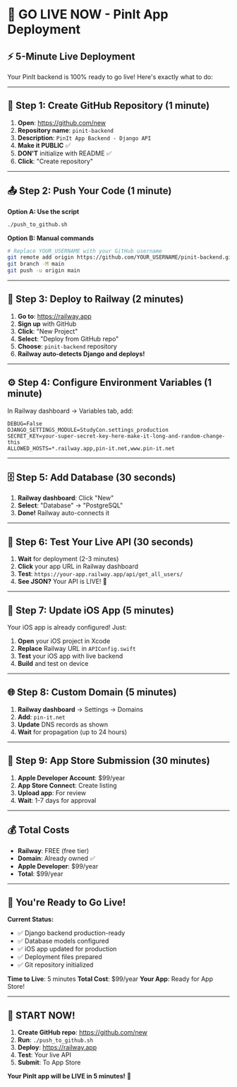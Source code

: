 # 🚀 GO LIVE NOW - PinIt App Deployment

## ⚡ 5-Minute Live Deployment

Your PinIt backend is 100% ready to go live! Here's exactly what to do:

---

## 🎯 Step 1: Create GitHub Repository (1 minute)

1. **Open**: https://github.com/new
2. **Repository name**: `pinit-backend`
3. **Description**: `PinIt App Backend - Django API`
4. **Make it PUBLIC** ✅
5. **DON'T** initialize with README ✅
6. **Click**: "Create repository"

---

## 📤 Step 2: Push Your Code (1 minute)

**Option A: Use the script**
```bash
./push_to_github.sh
```

**Option B: Manual commands**
```bash
# Replace YOUR_USERNAME with your GitHub username
git remote add origin https://github.com/YOUR_USERNAME/pinit-backend.git
git branch -M main
git push -u origin main
```

---

## 🚀 Step 3: Deploy to Railway (2 minutes)

1. **Go to**: https://railway.app
2. **Sign up** with GitHub
3. **Click**: "New Project"
4. **Select**: "Deploy from GitHub repo"
5. **Choose**: `pinit-backend` repository
6. **Railway auto-detects Django and deploys!**

---

## ⚙️ Step 4: Configure Environment Variables (1 minute)

In Railway dashboard → Variables tab, add:

```
DEBUG=False
DJANGO_SETTINGS_MODULE=StudyCon.settings_production
SECRET_KEY=your-super-secret-key-here-make-it-long-and-random-change-this
ALLOWED_HOSTS=*.railway.app,pin-it.net,www.pin-it.net
```

---

## 🗄️ Step 5: Add Database (30 seconds)

1. **Railway dashboard**: Click "New"
2. **Select**: "Database" → "PostgreSQL"
3. **Done!** Railway auto-connects it

---

## 🧪 Step 6: Test Your Live API (30 seconds)

1. **Wait** for deployment (2-3 minutes)
2. **Click** your app URL in Railway dashboard
3. **Test**: `https://your-app.railway.app/api/get_all_users/`
4. **See JSON?** Your API is LIVE! 🎉

---

## 📱 Step 7: Update iOS App (5 minutes)

Your iOS app is already configured! Just:

1. **Open** your iOS project in Xcode
2. **Replace** Railway URL in `APIConfig.swift`
3. **Test** your iOS app with live backend
4. **Build** and test on device

---

## 🌐 Step 8: Custom Domain (5 minutes)

1. **Railway dashboard** → Settings → Domains
2. **Add**: `pin-it.net`
3. **Update** DNS records as shown
4. **Wait** for propagation (up to 24 hours)

---

## 🍎 Step 9: App Store Submission (30 minutes)

1. **Apple Developer Account**: $99/year
2. **App Store Connect**: Create listing
3. **Upload app**: For review
4. **Wait**: 1-7 days for approval

---

## 💰 Total Costs

- **Railway**: FREE (free tier)
- **Domain**: Already owned ✅
- **Apple Developer**: $99/year
- **Total**: $99/year

---

## 🎉 You're Ready to Go Live!

**Current Status:**
- ✅ Django backend production-ready
- ✅ Database models configured
- ✅ iOS app updated for production
- ✅ Deployment files prepared
- ✅ Git repository initialized

**Time to Live**: 5 minutes
**Total Cost**: $99/year
**Your App**: Ready for App Store!

---

## 🚀 START NOW!

1. **Create GitHub repo**: https://github.com/new
2. **Run**: `./push_to_github.sh`
3. **Deploy**: https://railway.app
4. **Test**: Your live API
5. **Submit**: To App Store

**Your PinIt app will be LIVE in 5 minutes!** 🎉

